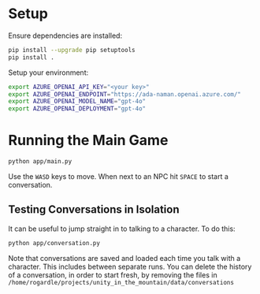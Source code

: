 # Setup

Ensure dependencies are installed:

```bash
pip install --upgrade pip setuptools
pip install .
```

Setup your environment:

```bash
export AZURE_OPENAI_API_KEY="<your key>"
export AZURE_OPENAI_ENDPOINT="https://ada-naman.openai.azure.com/"
export AZURE_OPENAI_MODEL_NAME="gpt-4o"
export AZURE_OPENAI_DEPLOYMENT="gpt-4o"
```

# Running the Main Game

```bash
python app/main.py
```

Use the `WASD` keys to move. When next to an NPC hit `SPACE` to start a conversation.

## Testing Conversations in Isolation

It can be useful to jump straight in to talking to a character. To do this:

```bash
python app/conversation.py
```

Note that conversations are saved and loaded each time you talk with a character. This includes between separate runs. You can delete the history of a conversation, in order to start fresh, by removing the files in `/home/rogardle/projects/unity_in_the_mountain/data/conversations`

